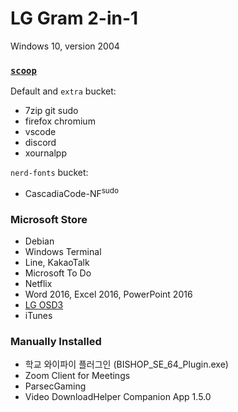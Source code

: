 LG Gram 2-in-1
========
Windows 10, version 2004

### [`scoop`](https://scoop.sh)
Default and `extra` bucket:

- 7zip git sudo
- firefox chromium
- vscode
- discord
- xournalpp

`nerd-fonts` bucket:

- CascadiaCode-NF<sup>sudo</sup>

### Microsoft Store
- Debian
- Windows Terminal
- Line, KakaoTalk
- Microsoft To Do
- Netflix
- Word 2016, Excel 2016, PowerPoint 2016
- [LG OSD3](https://www.microsoft.com/store/productId/9MT4DPF2JW9Z)
- iTunes

### Manually Installed
- 학교 와이파이 플러그인 (BISHOP_SE_64_Plugin.exe)
- Zoom Client for Meetings
- ParsecGaming
- Video DownloadHelper Companion App 1.5.0
